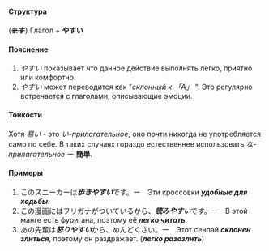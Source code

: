 #### Структура
(~~**ます**~~) Глагол + **やすい**
#### Пояснение
1. *やすい* показывает что данное действие выполнять легко, приятно или комфортно.
2. *やすい* может переводится как "*склонный к 「A」* ". Это регулярно встречается с глаголами, описывающие эмоции.
#### Тонкости
Хотя *易い* - это *い-прилагательное*, оно почти никогда не употребляется само по себе. В таких случаях гораздо естественнее использовать *な-прилагательное* ー **簡単**.
#### Примеры
1. このスニーカーは***歩きやすい***です。ー　Эти кроссовки ***удобные для ходьбы***.
2. この漫画にはフリガナがついているから、***読みやすい***です。ー　В этой манге есть фуригана, поэтому её ***легко читать***.
3. あの先輩は***怒りやすい***から、めんどくさい。ー　Этот сенпай ***склонен злиться***, поэтому он раздражает. (***легко разозлить***)